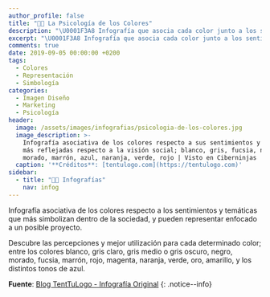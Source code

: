```yaml
---
author_profile: false
title: "👨‍🎨 La Psicología de los Colores"
description: "\U0001F3A8 Infografía que asocia cada color junto a los sentimientos y temáticas que mejor refleja dentro de la sociedad."
excerpt: "\U0001F3A8 Infografía que asocia cada color junto a los sentimientos y temáticas que mejor refleja dentro de la sociedad."
comments: true
date: 2019-09-05 00:00:00 +0200
tags:
  - Colores
  - Representación
  - Simbología
categories:
  - Imagen Diseño
  - Marketing
  - Psicología
header:
  image: /assets/images/infografias/psicologia-de-los-colores.jpg
  image_description: >-
    Infografía asociativa de los colores respecto a sus sentimientos y temáticas
    más reflejadas respecto a la visión social; blanco, gris, fucsia, negro,
    morado, marrón, azul, naranja, verde, rojo | Visto en Ciberninjas
  caption: '**Créditos**: [tentulogo.com](https://tentulogo.com)'
sidebar:
  - title: "👨‍🎨 Infografías"
    nav: infog
---
```


Infograf&iacute;a asociativa de los colores respecto a los sentimientos y tem&aacute;ticas que m&aacute;s simbolizan dentro de la sociedad, y pueden representar enfocado a un posible proyecto.

Descubre las percepciones y mejor utilizaci&oacute;n para cada determinado color; entre los colores blanco, gris claro, gris medio o gris oscuro, negro, morado, fucsia, marr&oacute;n, rojo, magenta, naranja, verde, oro, amarillo, y los distintos tonos de azul.

<!-- Fuente -->
**Fuente**: [Blog TentTuLogo - Infografía Original](https://tentulogo.com/wp-content/uploads/2017/11/Psicologia-de-los-colores.jpg)
{: .notice--info}